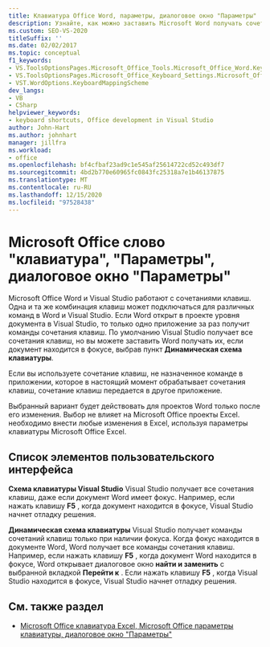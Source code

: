 ```yaml
---
title: Клавиатура Office Word, параметры, диалоговое окно "Параметры"
description: Узнайте, как можно заставить Microsoft Word получать сочетания клавиш, если документ имеет фокус, выбрав пункт Динамическая схема клавиатуры.
ms.custom: SEO-VS-2020
titleSuffix: ''
ms.date: 02/02/2017
ms.topic: conceptual
f1_keywords:
- VS.ToolsOptionsPages.Microsoft_Office_Tools.Microsoft_Office_Word.Keyboard
- VS.ToolsOptionsPages.Microsoft_Office_Keyboard_Settings.Microsoft_Office_Word_Keyboard
- VST.WordOptions.KeyboardMappingScheme
dev_langs:
- VB
- CSharp
helpviewer_keywords:
- keyboard shortcuts, Office development in Visual Studio
author: John-Hart
ms.author: johnhart
manager: jillfra
ms.workload:
- office
ms.openlocfilehash: bf4cfbaf23ad9c1e545af25614722cd52c493df7
ms.sourcegitcommit: 4bd2b770e60965fc0843fc25318a7e1b46137875
ms.translationtype: MT
ms.contentlocale: ru-RU
ms.lasthandoff: 12/15/2020
ms.locfileid: "97528438"
---
```

# <a name="microsoft-office-word-keyboard-settings-options-dialog-box"></a>Microsoft Office слово "клавиатура", "Параметры", диалоговое окно "Параметры"
  Microsoft Office Word и Visual Studio работают с сочетаниями клавиш. Одна и та же комбинация клавиш может подключаться для различных команд в Word и Visual Studio. Если Word открыт в проекте уровня документа в Visual Studio, то только одно приложение за раз получит команды сочетания клавиш. По умолчанию Visual Studio получает все сочетания клавиш, но вы можете заставить Word получать их, если документ находится в фокусе, выбрав пункт **Динамическая схема клавиатуры**.

 Если вы используете сочетание клавиш, не назначенное команде в приложении, которое в настоящий момент обрабатывает сочетания клавиш, сочетание клавиш передается в другое приложение.

 Выбранный вариант будет действовать для проектов Word только после его изменения. Выбор не влияет на Microsoft Office проекты Excel. необходимо внести любые изменения в Excel, используя параметры клавиатуры Microsoft Office Excel.

## <a name="uielement-list"></a>Список элементов пользовательского интерфейса
 **Схема клавиатуры Visual Studio** Visual Studio получает все сочетания клавиш, даже если документ Word имеет фокус. Например, если нажать клавишу **F5** , когда документ находится в фокусе, Visual Studio начнет отладку решения.

 **Динамическая схема клавиатуры** Visual Studio получает команды сочетаний клавиш только при наличии фокуса. Когда фокус находится в документе Word, Word получает все команды сочетания клавиш. Например, если нажать клавишу **F5** , когда документ Word находится в фокусе, Word открывает диалоговое окно **найти и заменить** с выбранной вкладкой **Перейти к** . Если нажать клавишу **F5** , когда Visual Studio находится в фокусе, Visual Studio начнет отладку решения.

## <a name="see-also"></a>См. также раздел
- [Microsoft Office клавиатура Excel, Microsoft Office параметры клавиатуры, диалоговое окно "Параметры"](../vsto/microsoft-office-excel-keyboard-microsoft-office-keyboard-settings-options-dialog-box.md)
